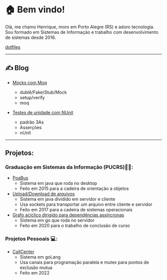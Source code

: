 #  🏠 Bem vindo!

Olá, me chamo Henrique, moro em Porto Alegre (RS) e adoro tecnologia.
Sou formado em Sistemas de Informação e trabalho com desenvolvimento de sistemas desde 2016.

[dotfiles](https://github.com/henriqueu96/dotfiles)

___
## ✍  Blog

- [Mocks com Moq](https://github.com/henriqueu96/blog/blob/master/Testes%20de%20unidade/Mocking%20com%20Moq.md)
  - dublê/Fake/Stub/Mock
  - setup/verify
  - moq

- [Testes de unidade com NUnit](https://github.com/henriqueu96/blog/blob/master/Testes%20de%20unidade/Testes%20com%20NUnit.md)
  - padrão 3As
  - Asserções
  - nUnit

___
## Projetos:

### Graduação em Sistemas da Informação (PUCRS)👨‍🎓: 
- [PoaBus](https://github.com/henriqueu96/orientacao-objetos-java-poa-bus)
  - Sistema em java que roda no desktop
  - Feito em 2015 para a cadeira de orientação a objetos  
- [Upload/Download de arquivos](https://github.com/henriqueu96/sockets-java-upload-download)
  - Sistema em java dividido em servidor e cliente
  - Usa sockets para transportar um arquivo entre cliente e servidor
  - Feito em 2017 para a cadeira de sistemas operacionais
- [Grafo acíclico dirigido para dependências assíncronas](https://github.com/henriqueu96/estrutura-dados-multi-thread-go-dg-graph)
  - Sistema em go que roda no servidor
  - Feito em 2020 para o trabalho de conclusão de curso

### Projetos Pessoais 💻:
- [CallCenter](https://github.com/henriqueu96/concorrencia-go-callcenter)
  - Sistema em goLang
  - Usa canais para programação paralela e mutex para pontos de exclusão mutua
  - Feito em 2022
